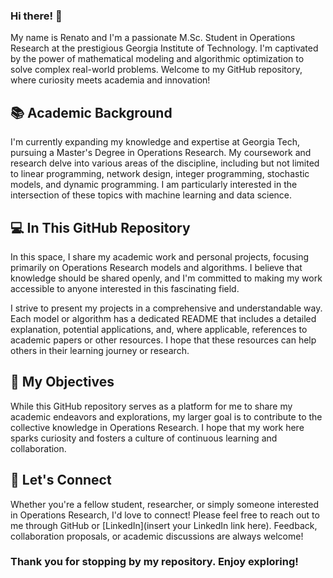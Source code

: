 ### Hi there! 👋

My name is Renato and I'm a passionate M.Sc. Student in Operations Research at the prestigious Georgia Institute of Technology. I'm captivated by the power of mathematical modeling and algorithmic optimization to solve complex real-world problems. Welcome to my GitHub repository, where curiosity meets academia and innovation!

## 📚 Academic Background

I'm currently expanding my knowledge and expertise at Georgia Tech, pursuing a Master's Degree in Operations Research. My coursework and research delve into various areas of the discipline, including but not limited to linear programming, network design, integer programming, stochastic models, and dynamic programming. I am particularly interested in the intersection of these topics with machine learning and data science.

## 💻 In This GitHub Repository

In this space, I share my academic work and personal projects, focusing primarily on Operations Research models and algorithms. I believe that knowledge should be shared openly, and I'm committed to making my work accessible to anyone interested in this fascinating field.

I strive to present my projects in a comprehensive and understandable way. Each model or algorithm has a dedicated README that includes a detailed explanation, potential applications, and, where applicable, references to academic papers or other resources. I hope that these resources can help others in their learning journey or research.

## 🎯 My Objectives

While this GitHub repository serves as a platform for me to share my academic endeavors and explorations, my larger goal is to contribute to the collective knowledge in Operations Research. I hope that my work here sparks curiosity and fosters a culture of continuous learning and collaboration.

## 🤝 Let's Connect

Whether you're a fellow student, researcher, or simply someone interested in Operations Research, I'd love to connect! Please feel free to reach out to me through GitHub or [LinkedIn](insert your LinkedIn link here). Feedback, collaboration proposals, or academic discussions are always welcome!

### Thank you for stopping by my repository. Enjoy exploring!
